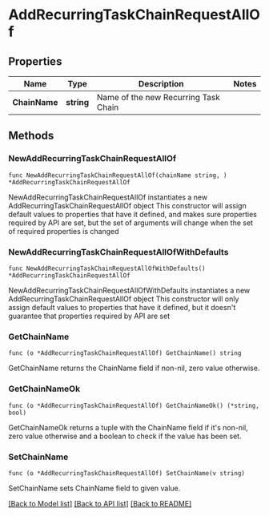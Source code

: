 # AddRecurringTaskChainRequestAllOf

## Properties

Name | Type | Description | Notes
------------ | ------------- | ------------- | -------------
**ChainName** | **string** | Name of the new Recurring Task Chain | 

## Methods

### NewAddRecurringTaskChainRequestAllOf

`func NewAddRecurringTaskChainRequestAllOf(chainName string, ) *AddRecurringTaskChainRequestAllOf`

NewAddRecurringTaskChainRequestAllOf instantiates a new AddRecurringTaskChainRequestAllOf object
This constructor will assign default values to properties that have it defined,
and makes sure properties required by API are set, but the set of arguments
will change when the set of required properties is changed

### NewAddRecurringTaskChainRequestAllOfWithDefaults

`func NewAddRecurringTaskChainRequestAllOfWithDefaults() *AddRecurringTaskChainRequestAllOf`

NewAddRecurringTaskChainRequestAllOfWithDefaults instantiates a new AddRecurringTaskChainRequestAllOf object
This constructor will only assign default values to properties that have it defined,
but it doesn't guarantee that properties required by API are set

### GetChainName

`func (o *AddRecurringTaskChainRequestAllOf) GetChainName() string`

GetChainName returns the ChainName field if non-nil, zero value otherwise.

### GetChainNameOk

`func (o *AddRecurringTaskChainRequestAllOf) GetChainNameOk() (*string, bool)`

GetChainNameOk returns a tuple with the ChainName field if it's non-nil, zero value otherwise
and a boolean to check if the value has been set.

### SetChainName

`func (o *AddRecurringTaskChainRequestAllOf) SetChainName(v string)`

SetChainName sets ChainName field to given value.



[[Back to Model list]](../README.md#documentation-for-models) [[Back to API list]](../README.md#documentation-for-api-endpoints) [[Back to README]](../README.md)



